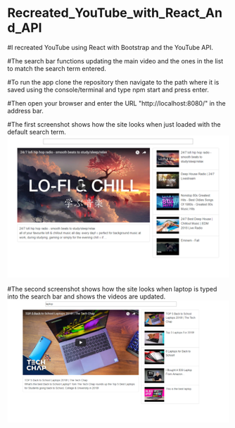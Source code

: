 # Recreated_YouTube_with_React_And_API

#I recreated YouTube using React with Bootstrap and the YouTube API.

#The search bar functions updating the main video and the ones in the list to match the search term entered.

#To run the app clone the repository then navigate to the path where it is saved using the console/terminal and type npm start and press enter.

#Then open your browser and enter the URL "http://localhost:8080/" in the address bar.

#The first screenshot shows how the site looks when just loaded with the default search term.
<img src="images/screenshot1.png">

#The second screenshot shows how the site looks when laptop is typed into the search bar and shows the videos are updated.
<img src="images/screenshot2.png">
